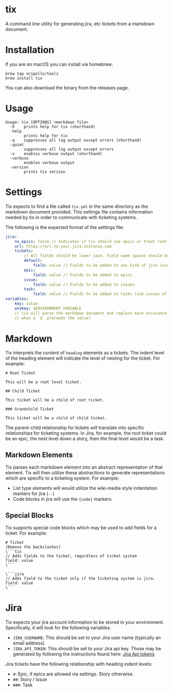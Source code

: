 # tix
A command line utility for generating jira, etc tickets from a markdown document.

# Installation
If you are on macOS you can install via homebrew:
```
brew tap ncipollo/tools
brew install tix
```

You can also download the binary from the releases page.

# Usage
```
Usage: tix [OPTIONS] <markdown file> 
  -h	prints help for tix (shorthand)
  -help
    	prints help for tix
  -q	suppresses all log output except errors (shorthand)
  -quiet
    	suppresses all log output except errors
  -v	enables verbose output (shorthand)
  -verbose
    	enables verbose output
  -version
    	prints tix version
```

# Settings

Tix expects to find a file called `tix.yml` in the same directory as the markdown document provided. This settings
file contains information needed by tix in order to communicate with ticketing systems.

The following is the expected format of the settings file:
```yml
jira:
    no_epics: false // Indicates if tix should use epics or treat root ticket as a story / issue. Defaults to false. 
    url: https://url.to.your.jira.instance.com
    tickets: 
        // All fields should be lower case. Field name spaces should be included (ex- epic name)
        default:
            field: value // Fields to be added to any kind of jira issue
        epic:
            field: value // Fields to be added to epics
        issue:
            field: value // Fields to be added to issues
        task: 
            field: value // Fields to be added to tasks (sub-issues of issues)
variables:
    key: value
    envKey: $ENVIRONMENT_VARIABLE
    // tix will parse the markdown document and replace each occurance of "key" with it's value (or environment variable
    // when a '$' preceeds the value)  
``` 

# Markdown

Tix interprets the content of `heading` elements as a tickets. The indent level of the heading element will indicate the
level of nesting for the ticket. For example:
```
# Root Ticket

This will be a root level ticket.

## Child Ticket

This ticket will be a child of root ticket.

### Grandchild Ticket

This ticket will be a child of child ticket.

``` 

The parent-child relationship for tickets will translate into specific relationships for ticketing systems. In Jira,
for example, the root ticket could be an epic, the next level down a story, then the final level would be a task.

## Markdown Elements

Tix parses each markdown element into an abstract representation of that element. Tix will then utilize these 
abstractions to generate representations which are specific to a ticketing system. For example:
- List type elements will would utilize the wiki-media style indentation markers for jira (`--`)
- Code blocks in jira will use the `{code}` markers.

## Special Blocks
Tix supports special code blocks which may be used to add fields for a ticket. For example:
```
# Ticket
(Remove the backslashes)
\```tix
// Adds fields to the ticket, regardless of ticket system
field: value
\```

\```jira
// Adds field to the ticket only if the ticketing system is jira.
field: value
\```
```
# Jira
Tix expects your jira account information to be stored in your environment. Specifically, it will look for the following
variables:  

- `JIRA_USERNAME`: This should be set to your Jira user name (typically an email address).
- `JIRA_API_TOKEN`: This should be set to your Jira api key. Those may be generated by following the instructions found
here: [Jira Api tokens](https://confluence.atlassian.com/cloud/api-tokens-938839638.html)

Jira tickets have the following relationship with heading indent levels:
- `#`: Epic, if epics are allowed via settings. Story otherwise.
- `##`: Story / issue
- `###`: Task
